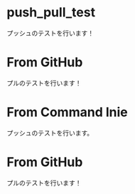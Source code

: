 # push_pull_test

プッシュのテストを行います！

# From GitHub

プルのテストを行います！

# From Command lnie

プッシュのテストを行います。

# From GitHub

プルのテストを行います！
